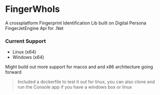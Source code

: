 # FingerWhoIs

A crossplatform Fingerprint Identification Lib built on Digital Persona FingerJetEngine Api for .Net

### Current Support

 - Linux (x64)
 - Windows (x64)

 Might build out more support for macos and and x86 architecture going forward


> Included a dockerfile to test it out for linux, you can also clone and run the Console app if you have a windows box or linux
